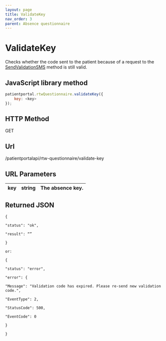 ```yaml
---
layout: page
title: ValidateKey
nav_order: 3
parent: Absence questionnaire
---
```


# ValidateKey

Checks whether the code sent to the patient because of a request to the [SendValidationSMS](#_SendValidationSMS_1) method is still valid.

## JavaScript library method

```javascript
patientportal.rtwQuestionnaire.validateKey({
    key: <key>
});
```

## HTTP Method

GET

## ****Url****

/patientportalapi/rtw-questionnaire/validate-key

## URL Parameters

| key | string | The absence key. |
| --- | --- | --- |

## Returned JSON

```
{

"status": "ok",

"result": “”

}

or:

{

"status": "error",

"error": {

"Message": "Validation code has expired. Please re-send new validation code.",

"EventType": 2,

"StatusCode": 500,

"EventCode": 0

}

}
```
